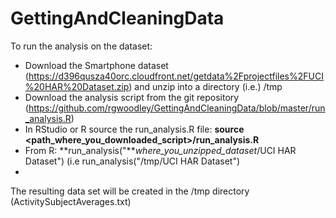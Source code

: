 # GettingAndCleaningData

To run the analysis on the dataset:
* Download the Smartphone dataset (https://d396qusza40orc.cloudfront.net/getdata%2Fprojectfiles%2FUCI%20HAR%20Dataset.zip) and unzip into a directory (i.e.) /tmp
* Download the analysis script from the git repository (https://github.com/rgwoodley/GettingAndCleaningData/blob/master/run_analysis.R)
* In RStudio or R source the run_analysis.R file: **source \<path\_where_you\_downloaded\_script>/run_analysis.R**
* From R: **run_analysis("***where_you_unzipped_dataset*/UCI HAR Dataset") (i.e run_analysis("/tmp/UCI HAR Dataset")
* 

The resulting data set will be created in the /tmp directory (ActivitySubjectAverages.txt)


